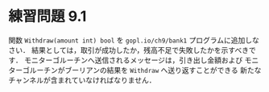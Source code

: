 # 練習問題 9.1

関数 `Withdraw(amount int) bool` を `gopl.io/ch9/bank1` プログラムに追加しなさい．
結果としては，取引が成功したか，残高不足で失敗したかを示すべきです．
モニターゴルーチンへ送信されるメッセージは，引き出し金額および
モニターゴルーチンがブーリアンの結果を `Withdraw` へ送り返すことができる
新たなチャンネルが含まれていなければなりません．
